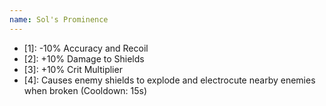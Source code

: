 ```yaml
---
name: Sol's Prominence
---
```


- [1]: -10% Accuracy and Recoil
- [2]: +10% Damage to Shields
- [3]: +10% Crit Multiplier
- [4]: Causes enemy shields to explode and electrocute nearby enemies when broken (Cooldown: 15s)
